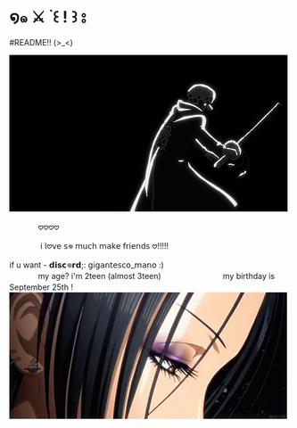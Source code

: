 # ໑๑ ⚔️ ࣪ ꒰ ! ꒱ ⦂

#README!! (>_<)

![zevis gif](./c63d07935be582ec289a3e36968ef8a3.gif)

 ᅠᅠᅠᅠ𖹭𖹭𖹭𖹭

 ᅠᅠᅠᅠ
𝗂 𝗅𖹭𝗏𝖾 𝗌𖦹 𝗆𝗎𝖼𝗁 𝗆𝖺𝗄𝖾 𝖿𝗋𝗂𝖾𝗇𝖽𝗌 𖹭!!!!! 

 if u want - 𝗱𝗶𝘀𝗰𖦹𝗿𝗱;: 𝗀𝗂𝗀𝖺𝗇𝗍𝖾𝗌𝖼𝗈_𝗆𝖺𝗇𝗈 :)
 ᅠᅠᅠᅠᅠᅠᅠᅠ
ᅠᅠᅠᅠ
ᅠᅠᅠᅠ
ᅠᅠᅠᅠmy age? i'm 2teen (almost 3teen)
 ᅠᅠᅠᅠ
ᅠᅠᅠᅠmy birthday is September 25th !
 ᅠᅠᅠᅠ
ᅠᅠᅠᅠ
ᅠᅠᅠᅠ
ᅠᅠᅠᅠ
![zevis gif](./osaki-nana-eyes.gif)
 